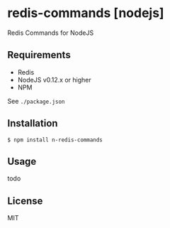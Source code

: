 # redis-commands [nodejs]

Redis Commands for NodeJS

## Requirements

- Redis
- NodeJS v0.12.x or higher
- NPM

See `./package.json`

## Installation

    $ npm install n-redis-commands

## Usage

todo

## License

MIT